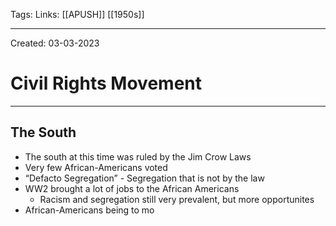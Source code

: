 Tags:
Links: [[APUSH]] [[1950s]]

---
Created: 03-03-2023
# Civil Rights Movement
---

## The South
- The south at this time was ruled by the Jim Crow Laws
- Very few African-Americans voted
- “Defacto Segregation” - Segregation that is not by the law
- WW2 brought a lot of jobs to the African Americans
	- Racism and segregation still very prevalent, but more opportunites
- African-Americans being to mo
